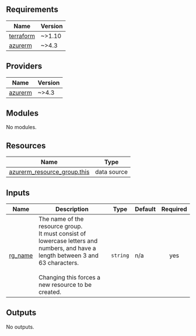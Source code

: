 <!-- BEGIN_TF_DOCS -->
## Requirements

| Name | Version |
|------|---------|
| <a name="requirement_terraform"></a> [terraform](#requirement\_terraform) | ~>1.10 |
| <a name="requirement_azurerm"></a> [azurerm](#requirement\_azurerm) | ~>4.3 |

## Providers

| Name | Version |
|------|---------|
| <a name="provider_azurerm"></a> [azurerm](#provider\_azurerm) | ~>4.3 |

## Modules

No modules.

## Resources

| Name | Type |
|------|------|
| [azurerm_resource_group.this](https://registry.terraform.io/providers/hashicorp/azurerm/latest/docs/data-sources/resource_group) | data source |

## Inputs

| Name | Description | Type | Default | Required |
|------|-------------|------|---------|:--------:|
| <a name="input_rg_name"></a> [rg\_name](#input\_rg\_name) | The name of the resource group.<br/>  It must consist of lowercase letters and numbers, and have a length between 3 and 63 characters.<br/><br/>  Changing this forces a new resource to be created. | `string` | n/a | yes |

## Outputs

No outputs.
<!-- END_TF_DOCS -->